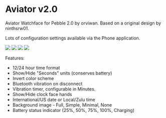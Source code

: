 Aviator v2.0
============

Aviator Watchface for Pebble 2.0 by orviwan. Based on a original design by ninthsrw01.

Lots of configuration settings available via the Phone application.

<img src="http://i.imgur.com/C5LPr6N.png" alt=" " />

<img src="http://i.imgur.com/eqNSzpe.png" alt=" " />

<img src="http://i.imgur.com/adi6pD0.png" alt=" " />

<img src="http://i.imgur.com/JimUz8K.png" alt=" " />

Features:

- 12/24 hour time format
- Show/Hide "Seconds" units (conserves battery)
- Invert color scheme
- Bluetooth vibration on disconnect
- Vibration timer, configurable in Minutes.
- Show/Hide clock face hands
- International/US date or Local/Zulu time
- Background image - Full, Simple, Minimal, None
- Battery status indicator (25%, 50%, 75%, 100%, Charging)
